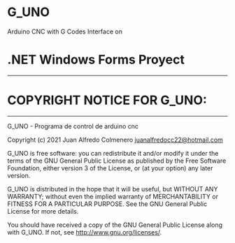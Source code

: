 # G_UNO
Arduino CNC with G Codes Interface on

# .NET Windows Forms Proyect

------------------------------------------------------------------------------
# COPYRIGHT NOTICE FOR G_UNO:
------------------------------------------------------------------------------

G_UNO - Programa de control de arduino cnc

Copyright (c) 2021 Juan Alfredo Colmenero juanalfredocc22@hotmail.com 

G_UNO is free software: you can redistribute it and/or modify
it under the terms of the GNU General Public License as published by
the Free Software Foundation, either version 3 of the License, or
(at your option) any later version.

G_UNO is distributed in the hope that it will be useful,
but WITHOUT ANY WARRANTY; without even the implied warranty of
MERCHANTABILITY or FITNESS FOR A PARTICULAR PURPOSE.  See the
GNU General Public License for more details.

You should have received a copy of the GNU General Public License
along with G_UNO.  If not, see <http://www.gnu.org/licenses/>.
